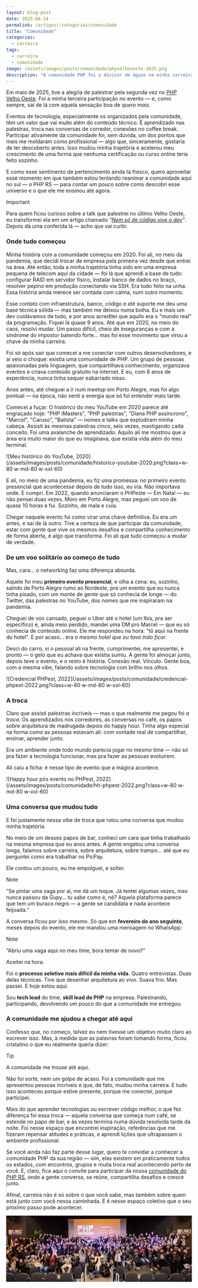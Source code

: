 ```yaml
---
layout: blog-post
date: 2025-06-24
permalink: /artigos/:categories/comunidade
title: "Comunidade"
categories:
  - carreira
tags:
  - carreira
  - comunidade
image: /assets/images/posts/comunidade/phpvelhooeste-2025.png
description: "A comunidade PHP foi o divisor de águas na minha carreira. Mais do que absorver conteúdo técnico, foi na troca genuína de experiências, no networking sincero e no sentimento de pertencimento que encontrei o combustível para crescer de verdade. A comunidade é muito mais que um espaço de conhecimento — é onde se constrói carreira, se formam referências e se criam conexões que impulsionam o profissional e o ser humano."
---
```


Em maio de 2025, tive a alegria de palestrar pela segunda vez no [PHP Velho Oeste](https://www.phpvelhoeste.com.br/).
Foi a minha terceira participação no evento — e, como sempre, saí de lá com aquela sensação boa de *quero mais*.

Eventos de tecnologia, especialmente os organizados pela comunidade, têm um valor que vai muito além do conteúdo
técnico. É aprendizado nas palestras, troca nas conversas de corredor, conexões no coffee break. Participar ativamente
da comunidade foi, sem dúvida, um dos pontos que mais me moldaram como profissional — algo que, sinceramente, gostaria
de ter descoberto antes. Isso mudou minha trajetória e acelerou meu crescimento de uma forma que nenhuma certificação ou
curso online teria feito sozinho.

E como esse sentimento de pertencimento ainda tá fresco, quero aproveitar esse momento em que também estou tentando
reanimar a comunidade aqui no sul — o PHP RS — para contar um pouco sobre como descobri esse universo e o que ele me
ensinou até agora.

> [!IMPORTANT] 
> Para quem ficou curioso sobre a talk que palestrei no último Velho Oeste, eu transformei ela em um artigo chamado
> *"[Nem só de código vive o dev](/artigos/carreira/nem-so-de-codigo-vive-o-dev)"*.
> Depois dá uma conferida lá — acho que vai curtir.

### Onde tudo começou

Minha história com a comunidade começou em 2020. Foi ali, no meio da pandemia, que decidi trocar de empresa pela
primeira vez desde que entrei na área. Até então, toda a minha trajetória tinha sido em uma empresa pequena de telecom
aqui da cidade — foi lá que aprendi a base de tudo: configurar RAID em servidor físico, instalar banco de dados no
braço, resolver pepino em produção conectando via SSH. Era tudo feito na unha. Essa história ainda merece ser contada
com calma, num outro momento.

Esse contato com infraestrutura, banco, código e até suporte me deu uma base técnica sólida — mas também me deixou numa
bolha. Eu e mais um dev cuidávamos de tudo, e por anos acreditei que aquilo era o "mundo real" da programação. Fiquei lá
quase 9 anos. Até que em 2020, no meio do caos, resolvi mudar. Um passo difícil, cheio de inseguranças e com a síndrome
do impostor batendo forte... mas foi esse movimento que virou a chave da minha carreira.

Foi só após sair que comecei a me conectar com outros desenvolvedores, e aí veio o choque: existia uma comunidade de
PHP. Um grupo de pessoas apaixonadas pela linguagem, que compartilhava conhecimento, organizava eventos e criava
conteúdo gratuito na internet. E eu, com 8 anos de experiência, nunca tinha sequer esbarrado nisso.

Anos antes, até cheguei a ir num meetup em Porto Alegre, mas foi algo pontual — na época, não senti a energia que só fui
entender mais tarde.

Comecei a fuçar. O histórico do meu YouTube em 2020 parece até engraçado hoje: "PHP iMasters", "PHP palestras", "Diana
PHP assíncrono", "Marcel", "Caruso", "Batista" — nomes e talks que explodiram minha cabeça. Assisti às mesmas palestras
cinco, seis vezes, mastigando cada conceito. Foi uma avalanche de aprendizado. Aquilo ali me mostrou que a área era
muito maior do que eu imaginava, que existia vida além do meu terminal.

![Meu histórico do YouTube, 2020](/assets/images/posts/comunidade/historico-youtube-2020.png?class=w-80 w-md-80 w-xxl-60)

E ali, no meio de uma pandemia, eu fiz uma promessa: no primeiro evento presencial que acontecesse depois de tudo isso,
eu iria. Não importava onde. E cumpri. Em 2022, quando anunciaram o PHPeste — Em Natal — eu não pensei duas vezes. Moro
em Porto Alegre, mas peguei um voo de quase 10 horas e fui. Sozinho, de mala e cuia.

Chegar naquele evento foi como virar uma chave definitiva. Eu era um antes, e saí de lá outro. Tive a certeza de que
participar da comunidade, estar com gente que vive os mesmos desafios e compartilha conhecimento de forma aberta, é algo
que transforma. Foi ali que tudo começou a mudar de verdade.

### De um voo solitário ao começo de tudo

Mas, cara... o networking faz uma diferença absurda.

Aquele foi meu **primeiro evento presencial**, e olha a cena: eu, sozinho, saindo de Porto Alegre rumo ao Nordeste, pra
um evento que eu nunca tinha pisado, com um monte de gente que só conhecia de longe — do Twitter, das palestras no
YouTube, dos nomes que me inspiraram na pandemia.

Cheguei de voo cansado, peguei o Uber até o hotel (um Ibis, pra ser específico) e, ainda meio perdido, mandei uma DM pro
Marcel — que eu só conhecia de conteúdo online. Ele me respondeu na hora: "tô aqui na frente do hotel". E por acaso… era
o *mesmo hotel que eu tava indo ficar*.

Desci do carro, vi o pessoal ali na frente, cumprimentei, me apresentei, e pronto — o gelo que eu achava que existia
sumiu. A gente foi almoçar junto, depois teve o evento, e o resto é história. Conexão real. Vínculo. Gente boa, com a
mesma vibe, falando sobre tecnologia com brilho nos olhos.

![Credencial PHPest, 2022](/assets/images/posts/comunidade/credencial-phpest-2022.png?class=w-80 w-md-80 w-xxl-60)

### A troca

Claro que assisti palestras incríveis — mas o que realmente me pegou foi *a troca*. Os aprendizados nos corredores, as
conversas no café, os papos sobre arquitetura de madrugada depois do happy hour. Tinha algo especial na forma como as
pessoas estavam ali: com vontade real de compartilhar, ensinar, aprender junto.

Era um ambiente onde todo mundo parecia jogar no mesmo time — não só pra fazer a tecnologia funcionar, mas pra fazer as
pessoas evoluírem.

Ali caiu a ficha: é nesse tipo de evento que a mágica acontece.

![Happy hour pós evento no PHPest, 2022](/assets/images/posts/comunidade/hh-phpest-2022.png?class=w-80 w-md-80 w-xxl-60)

### Uma conversa que mudou tudo

E foi justamente nessa vibe de troca que rolou uma conversa que mudou minha trajetória.

No meio de um desses papos de bar, conheci um cara que tinha trabalhado na mesma empresa que eu anos antes. A gente
engatou uma conversa longa, falamos sobre carreira, sobre arquitetura, sobre trampo… até que eu perguntei como era
trabalhar no PicPay.

Ele contou um pouco, eu me empolguei, e soltei:

> [!NOTE]
> “Se pintar uma vaga por aí, me dá um toque. Já tentei algumas vezes, mas nunca passou da Gupy… tu sabe como é, né?
> Aquela plataforma parece que tem um buraco negro — a gente se candidata e nada acontece feijoada.”

A conversa ficou por isso mesmo. Só que em **fevereiro do ano seguinte**, meses depois do evento, ele me mandou uma
mensagem no WhatsApp:

> [!NOTE]
> “Abriu uma vaga aqui no meu time, bora tentar de novo?”

Aceitei na hora.

Foi o **processo seletivo mais difícil da minha vida**. Quatro entrevistas. Duas delas técnicas. Tive que desenhar
arquitetura ao vivo. Suava frio. Mas passei. E hoje estou aqui.

Sou **tech lead** do time, **skill lead de PHP** na empresa. Palestrando, participando, devolvendo um pouco do que a
comunidade me entregou.

### A comunidade me ajudou a chegar até aqui

Confesso que, no começo, talvez eu nem tivesse um objetivo muito claro ao escrever isso. Mas, à medida que as palavras
foram tomando forma, ficou cristalino o que eu realmente queria dizer:

> [!TIP]
> A comunidade me trouxe até aqui.

Não foi sorte, nem um golpe de acaso. Foi a comunidade que me apresentou pessoas incríveis e que, de fato, mudou minha
carreira. E tudo isso aconteceu porque estive presente, porque me conectei, porque participei.

Mais do que aprender tecnologias ou escrever código melhor, o que fez diferença foi essa troca — aquela conversa que
começa num café, se estende no papo de bar, e às vezes termina numa dúvida resolvida tarde da noite. Foi nesse espaço
que encontrei inspiração, referências que me fizeram repensar atitudes e práticas, e aprendi lições que ultrapassam o
ambiente profissional.

Se você ainda não faz parte desse lugar, quero te convidar a conhecer a comunidade PHP da sua região — sim, elas existem
em praticamente todos os estados, com encontros, grupos e muita troca real acontecendo perto de você. E, claro, fica
aqui o convite para participar da nossa [comunidade do PHP RS](https://t.me/phprs), onde a gente conversa, se reúne,
compartilha desafios e cresce junto.

Afinal, carreira não é só sobre o que você sabe, mas também sobre quem está junto com você nessa caminhada. E é nesse
espaço coletivo que o seu próximo passo pode acontecer.

![PHP Velho Oeste, 2025](/assets/images/posts/comunidade/phpvelhooeste-2025.png)
